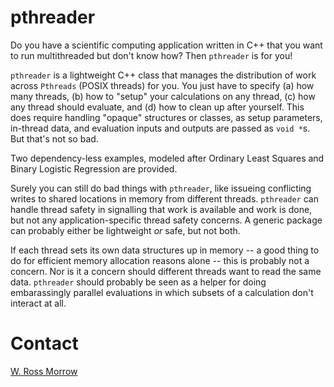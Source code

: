 # pthreader

Do you have a scientific computing application written in C++ that you want to run multithreaded but don't know how? Then `pthreader` is for you! 

`pthreader` is a lightweight C++ class that manages the distribution of work across `Pthreads` (POSIX threads) for you. You just have to specify (a) how many threads, (b) how to "setup" your calculations on any thread, (c) how any thread should evaluate, and (d) how to clean up after yourself. This does require handling "opaque" structures or classes, as setup parameters, in-thread data, and evaluation inputs and outputs are passed as `void *`s. But that's not so bad. 

Two dependency-less examples, modeled after Ordinary Least Squares and Binary Logistic Regression are provided. 

Surely you can still do bad things with `pthreader`, like issueing conflicting writes to shared locations in memory from different threads. `pthreader` can handle thread safety in signalling that work is available and work is done, but not any application-specific thread safety concerns. A generic package can probably either be lightweight _or_ safe, but not both. 

If each thread sets its own data structures up in memory -- a good thing to do for efficient memory allocation reasons alone -- this is probably not a concern. Nor is it a concern should different threads want to read the same data. `pthreader` should probably be seen as a helper for doing embarassingly parallel evaluations in which subsets of a calculation don't interact at all. 

# Contact

[W. Ross Morrow](wrossmorrow@stanford.edu)